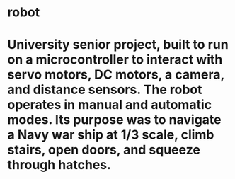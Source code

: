 # robot
# University senior project, built to run on a microcontroller to interact with servo motors, DC motors, a camera, and distance sensors. The robot operates in manual and automatic modes. Its purpose was to navigate a Navy war ship at 1/3 scale, climb stairs, open doors, and squeeze through hatches.

